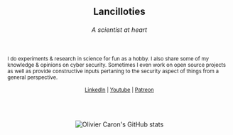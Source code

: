 <h2 align="center">Lancilloties</h2>
<h6 align="center">A scientist at heart</h6>
<br/>

<sub align="center">
  I do experiments & research in science for fun as a hobby. I also share some of my knowledge & opinions on cyber security. Sometimes I even work on open source projects as well as provide constructive inputs pertaning to the security aspect of things from a general perspective.
</sub>
<br />

<p align="center"><sub>
  <a href="https://www.linkedin.com/in/lancilloties/">LinkedIn</a> |
  <a href="https://www.youtube.com/channel/UC8rOQvvJJt9rLzJ7BUt45Kw">Youtube</a> |
  <a href="https://www.patreon.com/lancilloties">Patreon</a>
</sub></p>

<br />
<br />

<p align="center">
  <img align="center" src="https://github-readme-stats.vercel.app/api?username=lancilloties&show_icons=true" alt="Olivier Caron's GitHub stats" />
</p>

